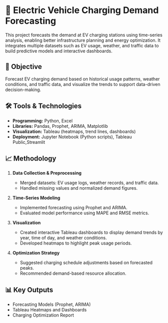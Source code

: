 
# 🔋 Electric Vehicle Charging Demand Forecasting

This project forecasts the demand at EV charging stations using time-series analysis, enabling better infrastructure planning and energy optimization. It integrates multiple datasets such as EV usage, weather, and traffic data to build predictive models and interactive dashboards.

## 🚀 Objective
Forecast EV charging demand based on historical usage patterns, weather conditions, and traffic data, and visualize the trends to support data-driven decision-making.

## 🛠 Tools & Technologies
- **Programming:** Python, Excel  
- **Libraries:** Pandas, Prophet, ARIMA, Matplotlib  
- **Visualization:** Tableau (heatmaps, trend lines, dashboards)  
- **Deployment:** Jupyter Notebook (Python scripts), Tableau Public,Streamlit

## 📈 Methodology
1. **Data Collection & Preprocessing**
   - Merged datasets: EV usage logs, weather records, and traffic data.
   - Handled missing values and normalized demand figures.

2. **Time-Series Modeling**
   - Implemented forecasting using Prophet and ARIMA.
   - Evaluated model performance using MAPE and RMSE metrics.

3. **Visualization**
   - Created interactive Tableau dashboards to display demand trends by year, time of day, and weather conditions.
   - Developed heatmaps to highlight peak usage periods.

4. **Optimization Strategy**
   - Suggested charging schedule adjustments based on forecasted peaks.
   - Recommended demand-based resource allocation.

## 📊 Key Outputs
- Forecasting Models (Prophet, ARIMA)
- Tableau Heatmaps and Dashboards
- Charging Optimization Report
